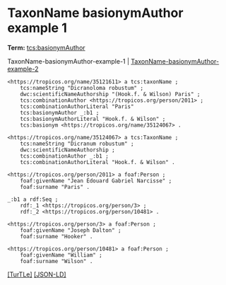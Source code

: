 # TaxonName basionymAuthor example 1


**Term:** [tcs:basionymAuthor](../terms/#tcs_basionymauthor)

TaxonName-basionymAuthor-example-1 | [TaxonName-basionymAuthor-example-2](./TaxonName-basionymAuthor-example-2.html)
```turtle
<https://tropicos.org/name/35121611> a tcs:taxonName ;
    tcs:nameString "Dicranoloma robustum" ;
    dwc:scientificNameAuthorship "(Hook.f. & Wilson) Paris" ;
    tcs:combinationAuthor <https://tropicos.org/person/2011> ;
    tcs:combinationAuthorLiteral "Paris" 
    tcs:basionymAuthor _:b1 ;
    tcs:basionymAuthorLiteral "Hook.f. & Wilson" ;
    tcs:basionym <https://tropicos.org/name/35124067> .

<https://tropicos.org/name/35124067> a tcs:TaxonName ;
    tcs:nameString "Dicranum robustum" ;
    dwc:scientificNameAuthorship ;
    tcs:combinationAuthor _:b1 ;
    tcs:combinationAuthorLiteral "Hook.f. & Wilson" .

<https://tropicos.org/person/2011> a foaf:Person ;
    foaf:givenName "Jean Édouard Gabriel Narcisse" ;
    foaf:surname "Paris" .

_:b1 a rdf:Seq ;
    rdf:_1 <https://tropicos.org/person/3> ;
    rdf:_2 <https://tropicos.org/person/10481> .

<https://tropicos.org/person/3> a foaf:Person ;
    foaf:givenName "Joseph Dalton" ;
    foaf:surname "Hooker" .

<https://tropicos.org/person/10481> a foaf:Person ;
    foaf:givenName "William" ;
    foaf:surname "Wilson" .
```

[&#91;TurTLe&#93;](https://github.com/tdwg/tcs2/blob/master/examples/TaxonName-basionymAuthor-example-1.ttl)&nbsp;[&#91;JSON-LD&#93;](https://github.com/tdwg/tcs2/blob/master/examples/TaxonName-basionymAuthor-example-1.jsonld)


